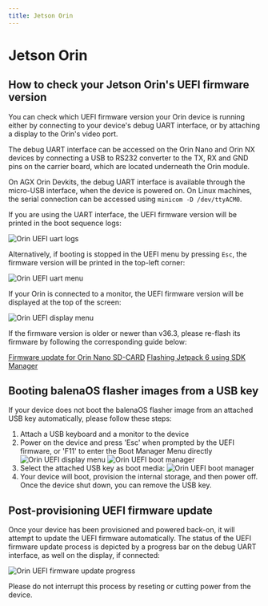 ```yaml
---
title: Jetson Orin
---
```


# Jetson Orin

## How to check your Jetson Orin's UEFI firmware version

You can check which UEFI firmware version your Orin device is running either by connecting to your device's debug UART interface, or by attaching a display to the Orin's video port.

The debug UART interface can be accessed on the Orin Nano and Orin NX devices by connecting a USB to RS232 converter to the TX, RX and GND pins on the carrier board, which are located underneath the Orin module.

On AGX Orin Devkits, the debug UART interface is available through the micro-USB interface, when the device is powered on. On Linux machines, the serial connection can be accessed using `minicom -D /dev/ttyACM0`.

If you are using the UART interface, the UEFI firmware version will be printed in the boot sequence logs:

![Orin UEFI uart logs](/img/jetson-orin/jetson_orin_uefi_version_uart_logs.webp)

Alternatively, if booting is stopped in the UEFI menu by pressing `Esc`, the firmware version will be printed in the top-left corner:

![Orin UEFI uart menu](/img/jetson-orin/jetson_orin_uart_uefi_menu.webp)

If your Orin is connected to a monitor, the UEFI firmware version will be displayed at the top of the screen:

![Orin UEFI display menu](/img/jetson-orin/jetson_orin_interrupt_booting_uefi.webp)

If the firmware version is older or newer than v36.3, please re-flash its firmware by following the corresponding guide below:

[Firmware update for Orin Nano SD-CARD](https://developer.nvidia.com/embedded/learn/get-started-jetson-orin-nano-devkit#firmware)
[Flashing Jetpack 6 using SDK Manager](https://developer.ridgerun.com/wiki/index.php/JetPack_6_Migration_and_Developer_Guide/Installing_JetPack_6/Flashing_with_SDK_Manager)

## Booting balenaOS flasher images from a USB key

If your device does not boot the balenaOS flasher image from an attached USB key automatically, please follow these steps:

1) Attach a USB keyboard and a monitor to the device
2) Power on the device and press 'Esc' when prompted by the UEFI firmware, or 'F11' to enter the Boot Manager Menu directly
![Orin UEFI display menu](/img/jetson-orin/jetson_orin_interrupt_booting_uefi.webp)
![Orin UEFI boot manager](/img/jetson-orin/jetson_orin_uefi_boot_manager.webp)
3) Select the attached USB key as boot media:
![Orin UEFI boot manager](/img/jetson-orin/jetson_orin_uefi_usb_key.webp)
4) Your device will boot, provision the internal storage, and then power off. Once the device shut down, you can remove the USB key.

## Post-provisioning UEFI firmware update

Once your device has been provisioned and powered back-on, it will attempt to update the UEFI firmware automatically.
The status of the UEFI firmware update process is depicted by a progress bar on the debug UART interface, as well on the display, if connected:

![Orin UEFI firmware update progress](/img/jetson-orin/jetson_orin_uefi_firmware_update.webp)

Please do not interrupt this process by reseting or cutting power from the device.
